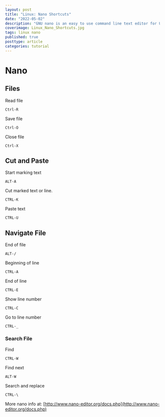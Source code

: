 ```yaml
---
layout: post
title: "Linux: Nano Shortcuts"
date: "2022-05-02"
description: "GNU nano is an easy to use command line text editor for Unix and Linux operating systems. It includes all the basic functionality you would want in a text editor. It offers syntax highlighting, multiple buffer spaces, search and replace with regular expression support, spellchecking, UTF-8 encoding, and more. While it doesn't have the same keybinding library as that of `vi` it does have a number of time-saving shortcuts that if you learn can significantly speed up your workflow."
coverimage: Linux_Nano_Shortcuts.jpg
tags: linux nano
published: true
posttype: article
categories: tutorial
---
```

# Nano



## Files

Read file

```
Ctrl-R
```

Save file

```
Ctrl-O
```

Close file

```
Ctrl-X
```

## Cut and Paste

Start marking text

```
ALT-A
```

Cut marked text or line.

```
CTRL-K
```

Paste text

```
CTRL-U
```

## Navigate File

End of file

```
ALT-/
```

Beginning of line

```
CTRL-A
```

End of line

```
CTRL-E
```

Show line number

```
CTRL-C
```

Go to line number

```
CTRL-_
```

### Search File

Find

```
CTRL-W
```

Find next

```
ALT-W
```

Search and replace

```
CTRL-\
```

More nano info at: [http://www.nano-editor.org/docs.php](http://www.nano-editor.org/docs.php)